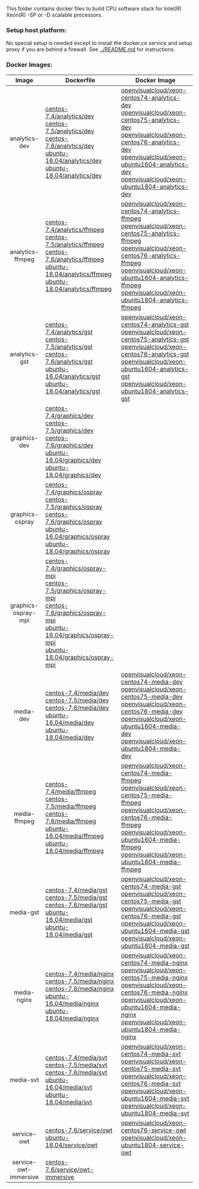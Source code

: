 This folder contains docker files to build CPU software stack for Intel(R) Xeon(R) -SP or -D scalable processors.

### Setup host platform:

No special setup is needed except to install the docker.ce service and setup proxy if you are behind a firewall. See [../README.md](../README.md) for instructions.

### Docker Images:

|Image|Dockerfile|Docker Image|
|:-:|---|---|
|analytics-dev|[centos-7.4/analytics/dev](centos-7.4/analytics/dev)<br>[centos-7.5/analytics/dev](centos-7.5/analytics/dev)<br>[centos-7.6/analytics/dev](centos-7.6/analytics/dev)<br>[ubuntu-16.04/analytics/dev](ubuntu-16.04/analytics/dev)<br>[ubuntu-18.04/analytics/dev](ubuntu-18.04/analytics/dev)|[openvisualcloud/xeon-centos74-analytics-dev](https://hub.docker.com/r/openvisualcloud/xeon-centos74-analytics-dev)<br>[openvisualcloud/xeon-centos75-analytics-dev](https://hub.docker.com/r/openvisualcloud/xeon-centos75-analytics-dev)<br>[openvisualcloud/xeon-centos76-analytics-dev](https://hub.docker.com/r/openvisualcloud/xeon-centos76-analytics-dev)<br>[openvisualcloud/xeon-ubuntu1604-analytics-dev](https://hub.docker.com/r/openvisualcloud/xeon-ubuntu1604-analytics-dev)<br>[openvisualcloud/xeon-ubuntu1804-analytics-dev](https://hub.docker.com/r/openvisualcloud/xeon-ubuntu1804-analytics-dev)|
|analytics-ffmpeg|[centos-7.4/analytics/ffmpeg](centos-7.4/analytics/ffmpeg)<br>[centos-7.5/analytics/ffmpeg](centos-7.5/analytics/ffmpeg)<br>[centos-7.6/analytics/ffmpeg](centos-7.6/analytics/ffmpeg)<br>[ubuntu-16.04/analytics/ffmpeg](ubuntu-16.04/analytics/ffmpeg)<br>[ubuntu-18.04/analytics/ffmpeg](ubuntu-18.04/analytics/ffmpeg)|[openvisualcloud/xeon-centos74-analytics-ffmpeg](https://hub.docker.com/r/openvisualcloud/xeon-centos74-analytics-ffmpeg)<br>[openvisualcloud/xeon-centos75-analytics-ffmpeg](https://hub.docker.com/r/openvisualcloud/xeon-centos75-analytics-ffmpeg)<br>[openvisualcloud/xeon-centos76-analytics-ffmpeg](https://hub.docker.com/r/openvisualcloud/xeon-centos76-analytics-ffmpeg)<br>[openvisualcloud/xeon-ubuntu1604-analytics-ffmpeg](https://hub.docker.com/r/openvisualcloud/xeon-ubuntu1604-analytics-ffmpeg)<br>[openvisualcloud/xeon-ubuntu1804-analytics-ffmpeg](https://hub.docker.com/r/openvisualcloud/xeon-ubuntu1804-analytics-ffmpeg)|
|analytics-gst|[centos-7.4/analytics/gst](centos-7.4/analytics/gst)<br>[centos-7.5/analytics/gst](centos-7.5/analytics/gst)<br>[centos-7.6/analytics/gst](centos-7.6/analytics/gst)<br>[ubuntu-16.04/analytics/gst](ubuntu-16.04/analytics/gst)<br>[ubuntu-18.04/analytics/gst](ubuntu-18.04/analytics/gst)|[openvisualcloud/xeon-centos74-analytics-gst](https://hub.docker.com/r/openvisualcloud/xeon-centos74-analytics-gst)<br>[openvisualcloud/xeon-centos75-analytics-gst](https://hub.docker.com/r/openvisualcloud/xeon-centos75-analytics-gst)<br>[openvisualcloud/xeon-centos76-analytics-gst](https://hub.docker.com/r/openvisualcloud/xeon-centos76-analytics-gst)<br>[openvisualcloud/xeon-ubuntu1604-analytics-gst](https://hub.docker.com/r/openvisualcloud/xeon-ubuntu1604-analytics-gst)<br>[openvisualcloud/xeon-ubuntu1804-analytics-gst](https://hub.docker.com/r/openvisualcloud/xeon-ubuntu1804-analytics-gst)|
|graphics-dev|[centos-7.4/graphics/dev](centos-7.4/graphics/dev)<br>[centos-7.5/graphics/dev](centos-7.5/graphics/dev)<br>[centos-7.6/graphics/dev](centos-7.6/graphics/dev)<br>[ubuntu-16.04/graphics/dev](ubuntu-16.04/graphics/dev)<br>[ubuntu-18.04/graphics/dev](ubuntu-18.04/graphics/dev)|<br><br><br><br>|
|graphics-ospray|[centos-7.4/graphics/ospray](centos-7.4/graphics/ospray)<br>[centos-7.5/graphics/ospray](centos-7.5/graphics/ospray)<br>[centos-7.6/graphics/ospray](centos-7.6/graphics/ospray)<br>[ubuntu-16.04/graphics/ospray](ubuntu-16.04/graphics/ospray)<br>[ubuntu-18.04/graphics/ospray](ubuntu-18.04/graphics/ospray)|<br><br><br><br>|
|graphics-ospray-mpi|[centos-7.4/graphics/ospray-mpi](centos-7.4/graphics/ospray-mpi)<br>[centos-7.5/graphics/ospray-mpi](centos-7.5/graphics/ospray-mpi)<br>[centos-7.6/graphics/ospray-mpi](centos-7.6/graphics/ospray-mpi)<br>[ubuntu-16.04/graphics/ospray-mpi](ubuntu-16.04/graphics/ospray-mpi)<br>[ubuntu-18.04/graphics/ospray-mpi](ubuntu-18.04/graphics/ospray-mpi)|<br><br><br><br>|
|media-dev|[centos-7.4/media/dev](centos-7.4/media/dev)<br>[centos-7.5/media/dev](centos-7.5/media/dev)<br>[centos-7.6/media/dev](centos-7.6/media/dev)<br>[ubuntu-16.04/media/dev](ubuntu-16.04/media/dev)<br>[ubuntu-18.04/media/dev](ubuntu-18.04/media/dev)|[openvisualcloud/xeon-centos74-media-dev](https://hub.docker.com/r/openvisualcloud/xeon-centos74-media-dev)<br>[openvisualcloud/xeon-centos75-media-dev](https://hub.docker.com/r/openvisualcloud/xeon-centos75-media-dev)<br>[openvisualcloud/xeon-centos76-media-dev](https://hub.docker.com/r/openvisualcloud/xeon-centos76-media-dev)<br>[openvisualcloud/xeon-ubuntu1604-media-dev](https://hub.docker.com/r/openvisualcloud/xeon-ubuntu1604-media-dev)<br>[openvisualcloud/xeon-ubuntu1804-media-dev](https://hub.docker.com/r/openvisualcloud/xeon-ubuntu1804-media-dev)|
|media-ffmpeg|[centos-7.4/media/ffmpeg](centos-7.4/media/ffmpeg)<br>[centos-7.5/media/ffmpeg](centos-7.5/media/ffmpeg)<br>[centos-7.6/media/ffmpeg](centos-7.6/media/ffmpeg)<br>[ubuntu-16.04/media/ffmpeg](ubuntu-16.04/media/ffmpeg)<br>[ubuntu-18.04/media/ffmpeg](ubuntu-18.04/media/ffmpeg)|[openvisualcloud/xeon-centos74-media-ffmpeg](https://hub.docker.com/r/openvisualcloud/xeon-centos74-media-ffmpeg)<br>[openvisualcloud/xeon-centos75-media-ffmpeg](https://hub.docker.com/r/openvisualcloud/xeon-centos75-media-ffmpeg)<br>[openvisualcloud/xeon-centos76-media-ffmpeg](https://hub.docker.com/r/openvisualcloud/xeon-centos76-media-ffmpeg)<br>[openvisualcloud/xeon-ubuntu1604-media-ffmpeg](https://hub.docker.com/r/openvisualcloud/xeon-ubuntu1604-media-ffmpeg)<br>[openvisualcloud/xeon-ubuntu1804-media-ffmpeg](https://hub.docker.com/r/openvisualcloud/xeon-ubuntu1804-media-ffmpeg)|
|media-gst|[centos-7.4/media/gst](centos-7.4/media/gst)<br>[centos-7.5/media/gst](centos-7.5/media/gst)<br>[centos-7.6/media/gst](centos-7.6/media/gst)<br>[ubuntu-16.04/media/gst](ubuntu-16.04/media/gst)<br>[ubuntu-18.04/media/gst](ubuntu-18.04/media/gst)|[openvisualcloud/xeon-centos74-media-gst](https://hub.docker.com/r/openvisualcloud/xeon-centos74-media-gst)<br>[openvisualcloud/xeon-centos75-media-gst](https://hub.docker.com/r/openvisualcloud/xeon-centos75-media-gst)<br>[openvisualcloud/xeon-centos76-media-gst](https://hub.docker.com/r/openvisualcloud/xeon-centos76-media-gst)<br>[openvisualcloud/xeon-ubuntu1604-media-gst](https://hub.docker.com/r/openvisualcloud/xeon-ubuntu1604-media-gst)<br>[openvisualcloud/xeon-ubuntu1804-media-gst](https://hub.docker.com/r/openvisualcloud/xeon-ubuntu1804-media-gst)|
|media-nginx|[centos-7.4/media/nginx](centos-7.4/media/nginx)<br>[centos-7.5/media/nginx](centos-7.5/media/nginx)<br>[centos-7.6/media/nginx](centos-7.6/media/nginx)<br>[ubuntu-16.04/media/nginx](ubuntu-16.04/media/nginx)<br>[ubuntu-18.04/media/nginx](ubuntu-18.04/media/nginx)|[openvisualcloud/xeon-centos74-media-nginx](https://hub.docker.com/r/openvisualcloud/xeon-centos74-media-nginx)<br>[openvisualcloud/xeon-centos75-media-nginx](https://hub.docker.com/r/openvisualcloud/xeon-centos75-media-nginx)<br>[openvisualcloud/xeon-centos76-media-nginx](https://hub.docker.com/r/openvisualcloud/xeon-centos76-media-nginx)<br>[openvisualcloud/xeon-ubuntu1604-media-nginx](https://hub.docker.com/r/openvisualcloud/xeon-ubuntu1604-media-nginx)<br>[openvisualcloud/xeon-ubuntu1804-media-nginx](https://hub.docker.com/r/openvisualcloud/xeon-ubuntu1804-media-nginx)|
|media-svt|[centos-7.4/media/svt](centos-7.4/media/svt)<br>[centos-7.5/media/svt](centos-7.5/media/svt)<br>[centos-7.6/media/svt](centos-7.6/media/svt)<br>[ubuntu-16.04/media/svt](ubuntu-16.04/media/svt)<br>[ubuntu-18.04/media/svt](ubuntu-18.04/media/svt)|[openvisualcloud/xeon-centos74-media-svt](https://hub.docker.com/r/openvisualcloud/xeon-centos74-media-svt)<br>[openvisualcloud/xeon-centos75-media-svt](https://hub.docker.com/r/openvisualcloud/xeon-centos75-media-svt)<br>[openvisualcloud/xeon-centos76-media-svt](https://hub.docker.com/r/openvisualcloud/xeon-centos76-media-svt)<br>[openvisualcloud/xeon-ubuntu1604-media-svt](https://hub.docker.com/r/openvisualcloud/xeon-ubuntu1604-media-svt)<br>[openvisualcloud/xeon-ubuntu1804-media-svt](https://hub.docker.com/r/openvisualcloud/xeon-ubuntu1804-media-svt)|
|service-owt|[centos-7.6/service/owt](centos-7.6/service/owt)<br>[ubuntu-18.04/service/owt](ubuntu-18.04/service/owt)|[openvisualcloud/xeon-centos76-service-owt](https://hub.docker.com/r/openvisualcloud/xeon-centos76-service-owt)<br>[openvisualcloud/xeon-ubuntu1804-service-owt](https://hub.docker.com/r/openvisualcloud/xeon-ubuntu1804-service-owt)|
|service-owt-immersive|[centos-7.6/service/owt-immersive](centos-7.6/service/owt-immersive)||

